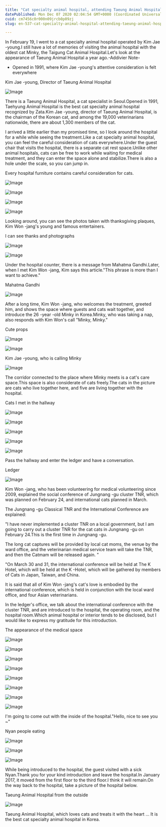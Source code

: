 ```yaml
---
title: "Cat specialty animal hospital, attending Taeung Animal Hospital"
datePublished: Mon Dec 07 2020 02:04:54 GMT+0000 (Coordinated Universal Time)
cuid: cm7456c0r000n09jrcb0p09zj
slug: en-537-cat-specialty-animal-hospital-attending-taeung-animal-hospital

---
```



In February 19, I went to a cat specialty animal hospital operated by Kim Jae -young.I still have a lot of memories of visiting the animal hospital with the oldest cat Minky, the Taigung Cat Animal Hospital.Let's look at the appearance of Taeung Animal Hospital a year ago.-Addivier Note-

- Opened in 1991, where Kim Jae -young's attentive consideration is felt everywhere

Kim Jae -young, Director of Taeung Animal Hospital

![Image](https://cdn.hashnode.com/res/hashnode/image/upload/v1739499566331/2510e0ee-2d01-4636-aefa-b2cdecf6387a.jpeg)

There is a Taeung Animal Hospital, a cat specialist in Seoul.Opened in 1991, Taehyung Animal Hospital is the best cat specialty animal hospital recognized by Zata.Kim Jae -young, director of Taeung Animal Hospital, is the chairman of the Korean cat, and among the 19,000 veterinarians nationwide, there are about 1,300 members of the cat.

I arrived a little earlier than my promised time, so I look around the hospital for a while while seeing the treatment.Like a cat specialty animal hospital, you can feel the careful consideration of cats everywhere.Under the guest chair that visits the hospital, there is a separate cat rest space.Unlike other animal hospitals, cats can be free to work while waiting for medical treatment, and they can enter the space alone and stabilize.There is also a hole under the scale, so you can jump in.

Every hospital furniture contains careful consideration for cats.

![Image](https://cdn.hashnode.com/res/hashnode/image/upload/v1739499569321/409b4c0d-8110-44b0-8bc9-11d9fe420ed1.jpeg)

![Image](https://cdn.hashnode.com/res/hashnode/image/upload/v1739499572468/331de33f-7b83-41a3-8fb4-0b7a3764aa66.jpeg)

![Image](https://cdn.hashnode.com/res/hashnode/image/upload/v1739499575067/d9aa1d42-c43a-45d6-9476-1118d374b9d7.jpeg)

![Image](https://cdn.hashnode.com/res/hashnode/image/upload/v1739499577472/8d46d3bf-815b-4bc1-a6e3-027f124b758d.jpeg)

Looking around, you can see the photos taken with thanksgiving plaques, Kim Won -jang's young and famous entertainers.

I can see thanks and photographs

![Image](https://cdn.hashnode.com/res/hashnode/image/upload/v1739499584483/b2addc55-eed7-47ad-9bef-e95475a23135.jpeg)

![Image](https://cdn.hashnode.com/res/hashnode/image/upload/v1739499589026/01d67c2a-9337-42f2-ad4b-99c712da8e8c.jpeg)

Under the hospital counter, there is a message from Mahatma Gandhi.Later, when I met Kim Won -jang, Kim says this article."This phrase is more than I want to achieve."

Mahatma Gandhi

![Image](https://cdn.hashnode.com/res/hashnode/image/upload/v1739499593199/ef31d55a-1b1d-4b15-8b22-3c187ded05ea.jpeg)

After a long time, Kim Won -jang, who welcomes the treatment, greeted him, and shows the space where guests and cats wait together, and introduce the 26 -year -old Minky in Korea.Minky, who was taking a nap, also responds with Kim Won's call "Minky, Minky."

Cute props

![Image](https://cdn.hashnode.com/res/hashnode/image/upload/v1739499595683/cc9955cf-d765-40aa-99cb-ccfabb8b57cc.jpeg)

![Image](https://cdn.hashnode.com/res/hashnode/image/upload/v1739499598087/816f1aa3-58ca-4967-b2af-88e8630c0bc1.jpeg)

Kim Jae -young, who is calling Minky

![Image](https://cdn.hashnode.com/res/hashnode/image/upload/v1739499601101/8f759da8-b185-4b61-ae05-cc82ab456655.jpeg)

The corridor connected to the place where Minky meets is a cat's care space.This space is also considerate of cats freely.The cats in the picture are cats who live together here, and five are living together with the hospital.

Cats I met in the hallway

![Image](https://cdn.hashnode.com/res/hashnode/image/upload/v1739499603494/3b3410a7-852b-4933-94f6-f62fe7a00ecd.jpeg)

![Image](https://cdn.hashnode.com/res/hashnode/image/upload/v1739499605613/726666e3-108b-4246-9e75-bb884e24ae16.jpeg)

![Image](https://cdn.hashnode.com/res/hashnode/image/upload/v1739499607789/40b5ce6c-854e-4e39-bf7e-9c77fdfa3264.jpeg)

![Image](https://cdn.hashnode.com/res/hashnode/image/upload/v1739499609997/c406d4dc-72f0-47e5-ad15-9234c6d0eca0.jpeg)

![Image](https://cdn.hashnode.com/res/hashnode/image/upload/v1739499612132/b236d5a9-22f4-4769-8779-7e9fd8251327.jpeg)

Pass the hallway and enter the ledger and have a conversation.

Ledger

![Image](https://cdn.hashnode.com/res/hashnode/image/upload/v1739499614412/ca9ac5f3-9a81-4be3-a8e3-43f9cf8ae40b.jpeg)

Kim Won -jang, who has been volunteering for medical volunteering since 2009, explained the social conference of Jungnang -gu cluster TNR, which was planned on February 24, and international cats planned in March.

The Jungnang -gu Classical TNR and the International Conference are explained:

"I have never implemented a cluster TNR on a local government, but I am going to carry out a cluster TNR for the cat cats in Jungnang -gu on February 24.This is the first time in Jungnang -gu.

The long cat captures will be provided by local cat moms, the venue by the ward office, and the veterinarian medical service team will take the TNR, and then the Catmam will be released again. "

"On March 30 and 31, the international conference will be held at The K Hotel, which will be held at the K -Hotel, which will be gathered by members of Cats in Japan, Taiwan, and China.

It is said that all of Kim Won -jang's cat's love is embodied by the international conference, which is held in conjunction with the local ward office, and four Asian veterinarians.

In the ledger's office, we talk about the international conference with the cluster TNR, and are introduced to the hospital, the operating room, and the hospital room.Which animal hospital or interior tends to be disclosed, but I would like to express my gratitude for this introduction.

The appearance of the medical space

![Image](https://cdn.hashnode.com/res/hashnode/image/upload/v1739499616900/84c52ac5-3f8e-4e8e-8338-149fb9290deb.jpeg)

![Image](https://cdn.hashnode.com/res/hashnode/image/upload/v1739499618925/83b3c618-c1dd-45e9-af08-9a10dbe72eb1.jpeg)

![Image](https://cdn.hashnode.com/res/hashnode/image/upload/v1739499621519/204ef410-c8b5-4b89-912f-52b74cecfe2a.jpeg)

![Image](https://cdn.hashnode.com/res/hashnode/image/upload/v1739499623993/9abb5cbb-278d-440f-8e7e-bd1f3b8699fb.jpeg)

![Image](https://cdn.hashnode.com/res/hashnode/image/upload/v1739499626148/c66615d8-668e-4935-b3b2-b5e101351d3e.jpeg)

![Image](https://cdn.hashnode.com/res/hashnode/image/upload/v1739499628652/2b411315-fa1b-4108-b583-cd6f1d3d459f.jpeg)

![Image](https://cdn.hashnode.com/res/hashnode/image/upload/v1739499630842/e1f7a305-2091-4fa5-94e4-6f747ce3c4d7.jpeg)

![Image](https://cdn.hashnode.com/res/hashnode/image/upload/v1739499632870/776a471f-24c2-4c9e-bf73-05a1f1290feb.jpeg)

I'm going to come out with the inside of the hospital."Hello, nice to see you ~"

Nyan people eating

![Image](https://cdn.hashnode.com/res/hashnode/image/upload/v1739499635520/cdc79ae5-2e35-4d2b-be32-f6ab98cba347.jpeg)

![Image](https://cdn.hashnode.com/res/hashnode/image/upload/v1739499637691/2e357e42-55a9-42ae-b5e8-5d9dd3891a88.jpeg)

![Image](https://cdn.hashnode.com/res/hashnode/image/upload/v1739499639849/11e22e48-8d97-4016-9da2-bc05331446e5.jpeg)

While being introduced to the hospital, the guest visited with a sick Nyan.Thank you for your kind introduction and leave the hospital.In January 2017, it moved from the first floor to the third floor.I think it will remain.On the way back to the hospital, take a picture of the hospital below.

Taeung Animal Hospital from the outside

![Image](https://cdn.hashnode.com/res/hashnode/image/upload/v1739499642001/f4c73a18-e55b-4951-96f7-847f62a8c4a9.jpeg)

Taeung Animal Hospital, which loves cats and treats it with the heart ... It is the best cat specialty animal hospital in Korea.
